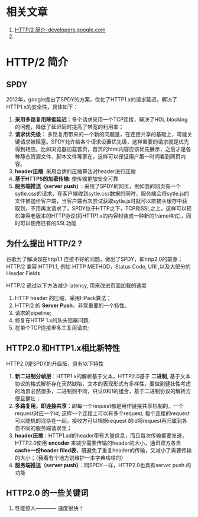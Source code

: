 # 相关文章
1. [HTTP/2 简介-developers.google.com](https://developers.google.com/web/fundamentals/performance/http2?hl=zh-cn)
2.



# HTTP/2 简介

## SPDY

2012年，google提出了SPDY的方案，优化了HTTP1.x的请求延迟，解决了HTTP1.x的安全性，具体如下：
1. **采用多路复用降低延迟**：多个请求采用一个TCP连接，解决了HOL blocking的问题，降低了延迟同时提高了带宽的利用率；
2. **请求优先级**： 多路复用带来的一个新的问题是，在连接共享的基础上，可能关键请求被阻塞。SPDY允许给各个请求设置优先级，这样重要的请求就是优先得到相应。比如浏览器加载首页，首页的html内容应该优先展示，之后才是各种静态资源文件、脚本文件等家在，这样可以保证用户第一时间看到网页内容。
3. **header压缩**: 采用合适的压缩算法对header进行压缩
4. **基于HTTPS的加密传输**: 使传输更加安全可靠
5. **服务端推送（server push）**: 采用了SPDY的网页，例如我的网页有一个sytle.css的请求，在客户端收到sytle.css数据的同时，服务端会将sytle.js的文件推送给客户端，当客户端再次尝试获取sytle.js时就可以直接从缓存中获取到，不用再发请求了。SPDY位于HTTP之下，TCP和SSL之上，这样可以轻松兼容老版本的HTTP协议(将HTTP1.x的内容封装成一种新的frame格式)，同时可以使用已有的SSL功能




## 为什么提出 HTTP/2 ?

谷歌为了解决现在http1.1 连接不好的问题，做出了SPDY，即http2.0的前身；
HTTP/2 兼容 HTTP1.1, 例如 HTTP METHOD，Status Code, URI ,以及大部分的 Header Fields

HTTP/2 通过以下方法减少 latency, 用来改进页面加载的速度
1. HTTP header 的压缩，采用HPack算法；
2. HTTP/2 的 **Server Push**，非常重要的一个特性。
3. 请求的pipeline;
4. 修复在HTTP 1.x的队头阻塞问题;
5. 在单个TCP连接里多工复用请求;










## HTTP2.0 和HTTP1.x相比新特性



HTTP2.0是SPDY的升级版，具有以下特性

1. **新二进制分帧层**：HTTP1.x的解析基于文本，HTTP2.0基于 **二进制**, 基于文本协议的格式解析存在天然缺陷，文本的表现形式有多样性，要做到健壮性考虑的场景必然很多，二进制则不同，只认0和1的组合，基于二进制协议的解析方便且健壮；
2. **多路复用，即连接共享**：即每一个request都是用作链接共享机制的，一个request对应一个id, 这样一个连接上可以有多个request, 每个连接的request可以随机的混杂在一起，接收方可以根据request 的id将request再归属到各自不同的服务端请求里；
3. **header压缩**：HTTP1.xd的header带有大量信息，而且每次传输都要发送，HTTP2.0使用 **encoder** 来减少需要传输的header的大小，通讯双方各自 **cache一份header filed表**，既避免了重复header的传输，又减小了需要传输的大小；（我看有个地方说维护一本字典啥啥的）
4. **服务端推送（server push）**：同SPDY一样，HTTP2.0也具有server push 的功能


## HTTP2.0 的一些关键词
1. 性能惊人———— 速度很快！
